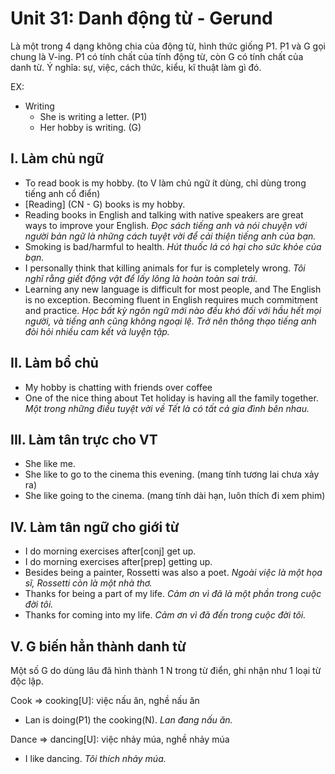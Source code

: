 # Unit 31: Danh động từ - Gerund
Là một trong 4 dạng không chia của động từ, hình thức giống P1. P1 và G gọi chung là V-ing. P1 có tính chất của tính động từ, còn G có tính chất của danh từ.
Ý nghĩa: sự, việc, cách thức, kiểu, kĩ thuật làm gì đó.

EX: 
 - Writing
    - She is writing a letter. (P1)
    - Her hobby is writing. (G)


## I. Làm chủ ngữ
 - To read book is my hobby. (to V làm chủ ngữ ít dùng, chỉ dùng trong tiếng anh cổ điển) 
 - [Reading] (CN - G) books  is my hobby.
 - Reading books in English and talking with native speakers are great ways to improve your English. *Đọc sách tiếng anh và nói chuyện với người bản ngữ là những cách tuyệt vời để cải thiện tiếng anh của bạn.*
 - Smoking is bad/harmful to health. *Hút thuốc lá có hại cho sức khỏe của bạn.*
 - I personally think that killing animals for fur is completely wrong. *Tôi nghĩ rằng giết động vật để lấy lông là hoàn toàn sai trái.* 
 - Learning any new language is difficult for most people, and The English is no exception. Becoming fluent in English requires much commitment and practice. *Học bất kỳ ngôn ngữ mới nào đều khó đối với hầu hết mọi người, và tiếng anh cũng không ngoại lệ. Trở nên thông thạo tiếng anh đòi hỏi nhiều cam kết và luyện tập.*

## II. Làm bổ chủ
 - My hobby is chatting with friends over coffee
 - One of the nice thing about Tet holiday is having all the family together. *Một trong những điều tuyệt vời về Tết là có tất cả gia đình bên nhau.* 

## III. Làm tân trực cho VT
 - She like me.
 - She like to go to the cinema this evening. (mang tính tương lai chưa xảy ra)
 - She like going to the cinema. (mang tính dài hạn, luôn thích đi xem phim)

## IV. Làm tân ngữ cho giới từ

 - I do morning exercises after[conj] get up.
 - I do morning exercises after[prep] getting up.
 - Besides being a painter, Rossetti was also a poet. *Ngoài việc là một họa sĩ, Rossetti còn là một nhà thơ.* 
 - Thanks for being a part of my life. *Cảm ơn vì đã là một phần trong cuộc đời tôi.*
 - Thanks for coming into my life. *Cảm ơn vì đã đến trong cuộc đời tôi.*

## V. G biến hẳn thành danh từ

Một số G do dùng lâu đã hình thành 1 N trong từ điển, ghi nhận như 1 loại từ độc lập.

Cook => cooking[U]: việc nấu ăn, nghề nấu ăn
 - Lan is doing(P1) the cooking(N). *Lan đang nấu ăn.*

Dance => dancing[U]: việc nhảy múa, nghề nhảy múa
 - I like dancing. *Tôi thích nhảy múa.*
